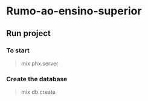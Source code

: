 # Rumo-ao-ensino-superior

## Run project

### To start
> mix phx.server

### Create the database
> mix db.create
